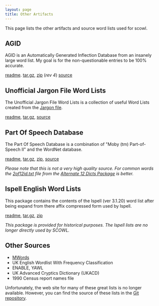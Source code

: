 ```yaml
---
layout: page
title: Other Artifacts
---
```


This page lists the other artifacts and source word lists used for
scowl.  

## AGID

AGID is an Automatically Generated Inflection Database from an
insanely large word list. My goal is for the non-questionable entries
to be 100% accurate.

<a href="/agid-readme">readme</a>.
<a href="http://downloads.sourceforge.net/wordlist/agid-4.tar.gz">tar.gz</a>, 
<a href="http://downloads.sourceforge.net/wordlist/agid-4.zip">zip</a>
(<i>rev 4</i>) 
[source](http://github.com/kevina/wordlist)        

## Unofficial Jargon File Word Lists

The Unofficial Jargon File Word Lists is a collection of useful Word Lists created 
from the [Jargon file](http://en.wikipedia.org/wiki/Jargon_File).

<a href="/jargon-wl-readme">readme</a>,
<a href="http://downloads.sourceforge.net/wordlist/jargon-wl-4.2.0-1.tar.gz">tar.gz</a>,
[source](http://github.com/kevina/wordlist)        

## Part Of Speech Database

The Part Of Speech Database is a combination of "Moby (tm)
Part-of-Speech II" and the WordNet database.

<a href="/pos-readme">readme</a>,
<a href="http://downloads.sourceforge.net/wordlist/pos-1.tar.gz">tar.gz</a>,
<a href="http://downloads.sourceforge.net/wordlist/pos-1.zip">zip</a>,
[source](http://github.com/kevina/wordlist)

_Please note that this is not a very high quality source.  For common
words the [2of12id.txt](/alt12dicts-infl-readme) file from the
[Alternate 12 Dicts Package](/12dicts) is better._

## Ispell English Word Lists

This package contains the contents of the Ispell (ver 3.1.20) word
list after being expand from there affix compressed form used by
Ispell.

<a href="/ispell-enwl-readme">readme</a>,
<a href="http://downloads.sourceforge.net/wordlist/ispell-enwl-3.1.20.tar.gz">tar.gz</a>,
<a href="http://downloads.sourceforge.net/wordlist/ispell-enwl-3.1.20.zip">zip</a>

_This package is provided for historical purposes.  The Ispell lists
are no longer directly used by SCOWL._

## Other Sources

* [MWords](http://icon.shef.ac.uk/Moby/)
* UK English Wordlist With Frequency Classification 
* ENABLE, YAWL
* UK Advanced Cryptics Dictionary (UKACD)
* 1990 Census report names file

Unfortunately, the web site for many of these great lists is no longer
available.  However, you can find the source of these lists in the
[Git repository](http://github.com/kevina/wordlist).

